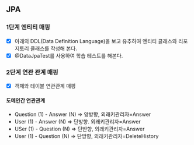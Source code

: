 ## JPA

### 1단계 엔티티 매핑
- [x] 아래의 DDL(Data Definition Language)을 보고 유추하여 엔티티 클래스와 리포지토리 클래스를 작성해 본다.
- [x] @DataJpaTest를 사용하여 학습 테스트를 해본다.

### 2단계 연관 관계 매핑
- [x] 객체와 테이블 연관관계 매핑

#### 도메인간 연관관계
* Question (1) - Answer (N) => 양방향, 외래키관리자=Answer
* User (1) - Answer (N) => 단방향. 외래키관리자=Answer
* USer (1) - Question (N) => 단반향, 외래키관리자=Answer
* User (1) - Question (N) => 단방향, 외래키관리자=DeleteHistory
